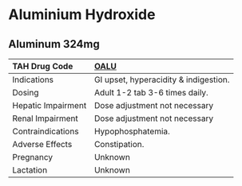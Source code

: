 # Aluminium Hydroxide

## Aluminum 324mg

| TAH Drug Code      | [**OALU**](https://www.tahsda.org.tw/drugs/hissearch.php?drug_code=OALU)   |
|:-------------------|:---------------------------------------------------------------------------|
| Indications        | GI upset, hyperacidity & indigestion.                                      |
| Dosing             | Adult 1-2 tab 3-6 times daily.                                             |
| Hepatic Impairment | Dose adjustment not necessary                                              |
| Renal Impairment   | Dose adjustment not necessary                                              |
| Contraindications  | Hypophosphatemia.                                                          |
| Adverse Effects    | Constipation.                                                              |
| Pregnancy          | Unknown                                                                    |
| Lactation          | Unknown                                                                    |

